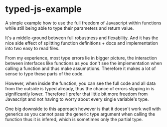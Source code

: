 # typed-js-example
A simple example how to use the full freedom of Javascript within functions
while still being able to type their parameters and return value.

It's a middle-ground between full robustness and flexability.
And it has the nice side effect of splitting function definitions + docs and 
implementation into two easy to read files.

From my experience, most type errors lie in bigger picture, the interaction 
between interfaces like functions as you don't see the implementation when
calling a function and thus make assumptions. Therefore it makes a lot of sense
to type these parts of the code. 

However, when inside the function, you can see the full code and all data from 
the outside is typed already, thus the chance of errors slipping in is
significantly lower. Therefore I prefer that little bit more freedom from 
Javascript and not having to worry about every single variable's type.

One big downside to this approach however is that it doesn't work well with
generics as you cannot pass the generic type argument when calling the function
thus it is infered, which is sometimes only the partial type.
